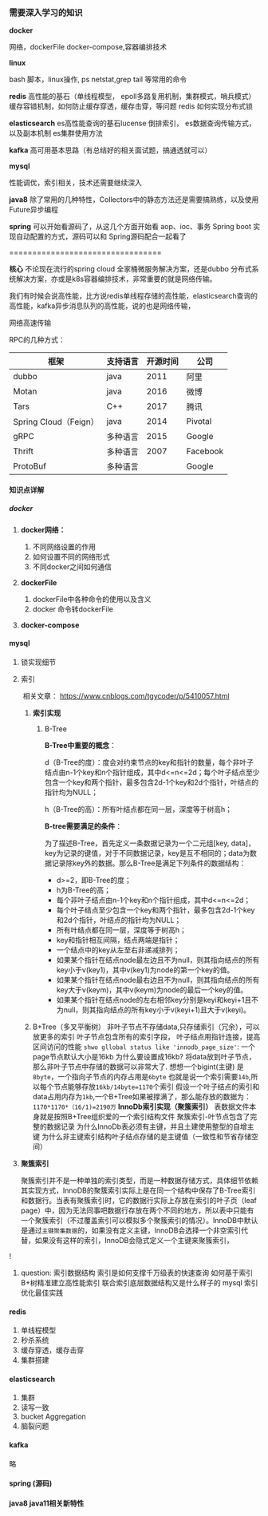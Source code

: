 
### 需要深入学习的知识

**docker**

网络，dockerFile docker-compose,容器编排技术

**linux**

bash 脚本，linux操作, ps netstat,grep tail 等常用的命令

**redis**
高性能的基石（单线程模型， epoll多路复用机制，集群模式，哨兵模式）
缓存容错机制，如何防止缓存穿透，缓存击穿，等问题
redis 如何实现分布式锁

**elasticsearch**
es高性能查询的基石lucense 倒排索引，
es数据查询传输方式，以及副本机制
es集群使用方法

**kafka**
高可用基本思路（有总结好的相关面试题，搞通透就可以）

**mysql**

 性能调优，索引相关，技术还需要继续深入

**java8**
除了常用的几种特性，Collectors中的静态方法还是需要搞熟练，以及使用Future异步编程

**spring**
可以开始看源码了，从这几个方面开始看
aop、ioc、事务
Spring boot 实现自动配置的方式，源码可以和 Spring源码配合一起看了





















=================================

**核心**
	不论现在流行的spring cloud 全家桶微服务解决方案，还是dubbo 分布式系统解决方案，亦或是k8s容器编排技术，非常重要的就是网络传输。

​	我们有时候会说高性能，比方说redis单线程存储的高性能，elasticsearch查询的高性能，kafka异步消息队列的高性能，说的也是网络传输，

网络高速传输

RPC的几种方式：

| 框架                  | 支持语言 | 开源时间 | 公司     |
| --------------------- | -------- | -------- | -------- |
| dubbo                 | java     | 2011     | 阿里     |
| Motan                 | java     | 2016     | 微博     |
| Tars                  | C++      | 2017     | 腾讯     |
| Spring Cloud（Feign） | java     | 2014     | Pivotal  |
| gRPC                  | 多种语言 | 2015     | Google   |
| Thrift                | 多种语言 | 2007     | Facebook |
| ProtoBuf              | 多种语言 |          | Google   |



#### 知识点详解

##### docker

1. **docker网络：**
   1. 不同网络设置的作用
   2. 如何设置不同的网络形式
   3. 不同docker之间如何通信

2. **dockerFile**
   1. dockerFile中各种命令的使用以及含义
   2. docker 命令转dockerFile

3. **docker-compose**

   

#### mysql 

1. 锁实现细节

2. 索引

   ​	相关文章： https://www.cnblogs.com/tgycoder/p/5410057.html

   1. **索引实现**

      1. B-Tree

         **B-Tree中重要的概念**：

         d（B-Tree的度）：度会对约束节点的key和指针的数量，每个非叶子结点由n-1个key和n个指针组成，其中d<=n<=2d；每个叶子结点至少包含一个key和两个指针，最多包含2d-1个key和2d个指针，叶结点的指针均为NULL；

         h（B-Tree的高）：所有叶结点都在同一层，深度等于树高h；

         **B-tree需要满足的条件**：
   
         为了描述B-Tree，首先定义一条数据记录为一个二元组[key, data]，key为记录的键值，对于不同数据记录，key是互不相同的；data为数据记录除key外的数据。那么B-Tree是满足下列条件的数据结构：
         -  d>=2，即B-Tree的度；
         -  h为B-Tree的高；
         -  每个非叶子结点由n-1个key和n个指针组成，其中d<=n<=2d；
         -  每个叶子结点至少包含一个key和两个指针，最多包含2d-1个key和2d个指针，叶结点的指针均为NULL；
         -  所有叶结点都在同一层，深度等于树高h；
         -  key和指针相互间隔，结点两端是指针；
         -  一个结点中的key从左至右非递减排列；
         -  如果某个指针在结点node最左边且不为null，则其指向结点的所有key小于v(key1)，其中v(key1)为node的第一个key的值。
         -  如果某个指针在结点node最右边且不为null，则其指向结点的所有key大于v(keym)，其中v(keym)为node的最后一个key的值。
         -  如果某个指针在结点node的左右相邻key分别是keyi和keyi+1且不为null，则其指向结点的所有key小于v(keyi+1)且大于v(keyi)。
   
      
   
   2. B+Tree（多叉平衡树）
   非叶子节点不存储data,只存储索引（冗余），可以放更多的索引
   叶子节点包含所有的索引字段，
   叶子结点用指针连接，提高区间访问的性能
   `shwo gllobal status like 'innodb_page_size'`: 一个page节点默认大小是16kb
   为什么要设置成16kb?
   将data放到叶子节点，那么非叶子节点中存储的数据可以非常大了.
   想想一个bigint(主键) 是`8byte`，一个指向子节点的内存占用是`6byte`
   也就是说一个索引需要`14b`,所以每个节点能够存放`16kb/14byte=1170`个索引
   假设一个叶子结点的索引和data占用内存为`1kb`,一个B+Tree如果被撑满了，那么能存放的数据为：
   `1170*1170*（16/1)=2190万`
   **InnoDb索引实现（聚簇索引）**
   表数据文件本身就是按照B+Tree组织爱的一个索引结构文件
   聚簇索引-叶节点包含了完整的数据记录
   为什么InnoDb表必须有主键，并且土建使用整型的自增主键
   为什么非主键索引结构叶子结点存储的是主键值（一致性和节省存储空间）
   
   
   
3. **聚簇索引**

      ​	聚簇索引并不是一种单独的索引类型，而是一种数据存储方式，具体细节依赖其实现方式，InnoDB的聚簇索引实际上是在同一个结构中保存了B-Tree索引和数据行。当表有聚簇索引时，它的数据行实际上存放在索引的叶子页（leaf page）中，因为无法同事吧数据行存放在两个不同的地方，所以表中只能有一个聚簇索引（不过覆盖索引可以模拟多个聚簇索引的情况）。InnoDB中默认是通过`主键聚集数据`的，如果没有定义主键，InnoDB会选择一个非空索引代替，如果没有这样的索引，InnoDB会隐式定义一个主键来聚簇索引，

!

1. question:
    索引数据结构
    索引是如何支撑千万级表的快速查询
    如何基于索引B+树精准建立高性能索引
    联合索引底层数据结构又是什么样子的
    mysql 索引优化最佳实践
    
    

#### redis

1. 单线程模型
2. 秒杀系统
3. 缓存穿透，缓存击穿
4. 集群搭建

#### elasticsearch

1. 集群
2. 读写一致
3. bucket Aggregation
4. 脑裂问题

#### kafka

略

#### spring (源码)



#### java8 java11相关新特性


